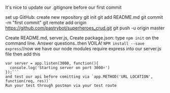 It's nice to update our .gitignore before our first commit

set up GitHub: create new repository
git init
git add README.md
git commit -m "first commit"
git remote add origin https://github.com/pastrybot/superheroes_crud.git
git push -u origin master

Create README.md, server.js,
Create package.json: type `npm init` on the command line. Answer questions..then VOILA!
`NPM install --save express`//now we have our node modules
require express into our server.js file
then add this
```var app = express();
var server = app.listen(3000, function(){
  console.log('Starting server on port 3000⚡️')
});```
and test our api before comitting via `app.METHOD('URL LOCATION', function(req, res))`
Run your test through postman via your test route
